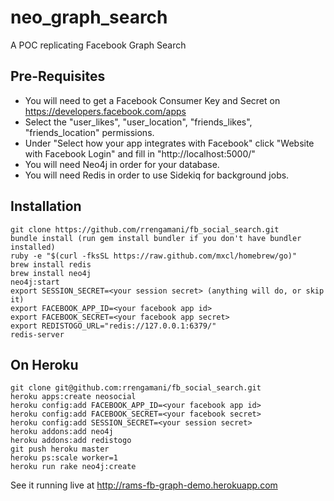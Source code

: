 neo_graph_search
================

A POC replicating Facebook Graph Search 

Pre-Requisites
--------------

* You will need to get a Facebook Consumer Key and Secret on https://developers.facebook.com/apps
* Select the "user_likes", "user_location", "friends_likes", "friends_location" permissions.
* Under "Select how your app integrates with Facebook" click "Website with Facebook Login" and fill in "http://localhost:5000/"
* You will need Neo4j in order for your database.
* You will need Redis in order to use Sidekiq for background jobs.

Installation
----------------

    git clone https://github.com/rrengamani/fb_social_search.git
    bundle install (run gem install bundler if you don't have bundler installed)
    ruby -e "$(curl -fksSL https://raw.github.com/mxcl/homebrew/go)"
    brew install redis
    brew install neo4j
    neo4j:start
    export SESSION_SECRET=<your session secret> (anything will do, or skip it)
    export FACEBOOK_APP_ID=<your facebook app id>
    export FACEBOOK_SECRET=<your facebook app secret>
    export REDISTOGO_URL="redis://127.0.0.1:6379/"
    redis-server

On Heroku
---------

    git clone git@github.com:rrengamani/fb_social_search.git
    heroku apps:create neosocial
    heroku config:add FACEBOOK_APP_ID=<your facebook app id>
    heroku config:add FACEBOOK_SECRET=<your facebook secret>
    heroku config:add SESSION_SECRET=<your session secret>
    heroku addons:add neo4j
    heroku addons:add redistogo
    git push heroku master
    heroku ps:scale worker=1
    heroku run rake neo4j:create

See it running live at http://rams-fb-graph-demo.herokuapp.com
